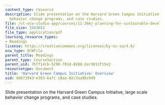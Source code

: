 ```yaml
---
content_type: resource
description: Slide presentation on the Harvard Green Campus Initiative, large scale
  behavior change programs, and case studies.
file: /ol-ocw-studio-app/courses/11-366j-planning-for-sustainable-development-spring-2006/9d673943e3036afc18aa82c3aa90c049_jaclyn.pdf
file_size: 3163652
file_type: application/pdf
learning_resource_types:
- Readings
license: https://creativecommons.org/licenses/by-nc-sa/4.0/
ocw_type: OCWFile
parent_title: Readings
parent_type: CourseSection
parent_uid: 7bff14cb-5290-781d-0288-2ec9813f15e2
resourcetype: Document
title: 'Harvard Green Campus Initiative: Overview'
uid: 9d673943-e303-6afc-18aa-82c3aa90c049
---
```

Slide presentation on the Harvard Green Campus Initiative, large scale behavior change programs, and case studies.